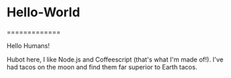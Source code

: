 # Hello-World
=============

Hello Humans!

Hubot here, I like Node.js and Coffeescript (that's what I'm made of!).
I've had tacos on the moon and find them far superior to Earth tacos.
